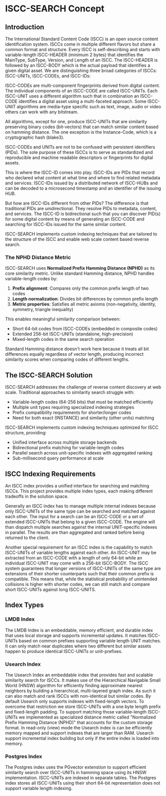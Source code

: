 # ISCC-SEARCH Concept

## Introduction

The International Standard Content Code (ISCC) is an open source content identification system. ISCCs come in
multiple different flavors but share a common format and structure. Every ISCC is self-describing and starts
with variable-length ISCC-HEADER (minimum 2 bytes) that identifies the MainType, SubType, Version, and Length of
an ISCC. The ISCC-HEADER is followed by an ISCC-BODY which is the actual payload that identifies a given digital
asset. We are distinguishing three broad categories of ISCCs: ISCC-UNITs, ISCC-CODEs, and ISCC-IDs:

ISCC-CODEs are multi-component fingerprints derived from digital content. The individual components of an
ISCC-CODE are called ISCC-UNITs. Each ISCC-UNIT uses a different algorithm such that in combination an ISCC-CODE
identifies a digital asset using a multi-faceted approach. Some ISCC-UNIT algorithms are media-type specific
such as text, image, audio or video others can work with any bitstream.

All algorithms, except for one, produce ISCC-UNITs that are similarity preserving binary codes (bit-vectors)
that can match similar content based on hamming distance. The one exception is the Instance-Code, which is a
cryptographic hash (blake3).

ISCC-CODEs and UNITs are not to be confused with persistent identifiers (PIDs). The sole purpose of these ISCCs
is to serve as standardized and reproducible and machine readable descriptors or fingerprints for digital
assets.

This is where the ISCC-ID comes into play. ISCC-IDs are PIDs that record who declared what content at what time
and where to find related metadata and services. ISCC-IDs issued by a distributed network of ISCC-HUBs and can
be decoded to a microsecond timestamp and an identifier of the issuing HUB.

But how are ISCC-IDs different from other PIDs? The difference is that traditional PIDs are unidirectional. They
resolve PIDs to metadata, content, and services. The ISCC-ID is bidirectional such that you can discover PID(s)
for some digital content by means of generating an ISCC-CODE and searching for ISCC-IDs issued for the same
similar content.

ISCC-SEARCH implements custom indexing techniques that are tailored to the structure of the ISCC and enable web
scale content based reverse search.

### The NPHD Distance Metric

ISCC-SEARCH uses **Normalized Prefix Hamming Distance (NPHD)** as its core similarity metric. Unlike standard
Hamming distance, NPHD handles variable-length codes by:

1. **Prefix alignment**: Compares only the common prefix length of two codes
2. **Length normalization**: Divides bit differences by common prefix length
3. **Metric properties**: Satisfies all metric axioms (non-negativity, identity, symmetry, triangle inequality)

This enables meaningful similarity comparison between:

- Short 64-bit codes from ISCC-CODEs (embedded in composite codes)
- Extended 256-bit ISCC-UNITs (standalone, high-precision)
- Mixed-length codes in the same search operation

Standard Hamming distance doesn't work here because it treats all bit differences equally regardless of vector
length, producing incorrect similarity scores when comparing codes of different lengths.

## The ISCC-SEARCH Solution

ISCC-SEARCH addresses the challenge of reverse content discovery at web scale. Traditional approaches to
similarity search struggle with:

- Variable-length codes (64-256 bits) that must be matched efficiently
- Multiple unit types requiring specialized indexing strategies
- Prefix compatibility requirements for shorter/longer codes
- Need for both exact (INSTANCE) and similarity (other units) matching

ISCC-SEARCH implements custom indexing techniques optimized for ISCC structure, providing:

- Unified interface across multiple storage backends
- Bidirectional prefix matching for variable-length codes
- Parallel search across unit-specific indexes with aggregated ranking
- Sub-millisecond query performance at scale

## ISCC Indexing Requirements

An ISCC index provides a unified interface for searching and matching ISCCs. This project provides multiple
index types, each making different tradeoffs in the solution space.

Generally an ISCC index has to manage multiple internal indexes because only ISCC-UNITs of the same type can be
searched and matched against each other. The input for a search can be an ISCC-CODE or a set of extended
ISCC-UNITs that belong to a given ISCC-CODE. The engine will than dispatch multiple searches against the
internal UNIT-specific indexes in parallel. The results are than aggregated and ranked before being returned to
the client.

Another special requirement for an ISCC index is the capability to match ISCC-UNITs of variable lengths against
each other. An ISCC-UNIT may be extracted from an ISCC-CODE with a length of only 64-bit while an individual
ISCC-UNIT may come with a 256-bit ISCC-BODY. The ISCC system guarantees that longer versions of ISCC-UNITs of
the same type are extensions of their shorter counterparts such that their common prefix is compatible. This
means that, while the statistical probability of unintended collisions is higher with shorter codes, we can
still match and compare short ISCC-UNITs against long ISCC-UNITS.

## Index Types

### LMDB Index

The LMDB Index is an embeddable, memory efficient, and durable index that uses local storage and supports
incremental updates. It matches ISCC-UNITs based on common prefixes supporting variable length UNIT matches. It
can only match near duplicates where two different but similar assets happen to produce identical ISCC-UNITs or
unit-prefixes.

### Usearch Index

The Usearch Index an embeddable index that provides fast and scalable similarity search for ISCCs. It makes use
of the Hierarchical Navigable Small World (HNSW) algorithm for efficiently finding approximate nearest neighbors
by building a hierarchical, multi-layered graph index. As such it can also match and rank ISCCs with
non-identical but similar codes. By default Usearch only supports indexes with fixed-length vectors. To overcome
that restriction we store ISCC-UNITs with a one byte length prefix and fixed-length padding. To support matching
those variable-length ISCC-UNITs we implemented as specialized distance metric called "Normalized Prefix Hamming
Distance (NPHD)" that accounts for the custom storage format. In read-only (view) mode the Usearch index is can
be efficiently memory mapped and support indexes that are larger than RAM. Usearch support incremental index
building but only if the entire index is loaded into memory.

### Postgres Index

The Postgres index uses the PGvector extenstion to support efficient similarity search over ISCC-UNITs in
hamming space using its HNSW implementation. ISCC-UNITs are indexed in separate tables. The Postgres index
stores all ISCC-UNITs using their short 64-bit representation does not support variable length indexing.
